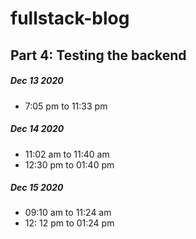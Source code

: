 # fullstack-blog

## Part 4: Testing the backend
##### Dec 13 2020
- 7:05 pm to 11:33 pm 

##### Dec 14 2020
- 11:02 am to 11:40 am
- 12:30 pm to 01:40 pm

##### Dec 15 2020
- 09:10 am to 11:24 am
- 12: 12 pm to 01:24 pm
